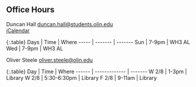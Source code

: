 ## Office Hours

Duncan Hall <duncan.hall@students.olin.edu>
<br>
[<i class="fa fa-calendar"></i> iCalendar](webcal://p09-calendars.icloud.com/published/2/0HsmJrKvrRZCQrGupJdLvCGi_CPXDbXA5HFworPq2R6wR4MiDQ9YI7I7lImLsjfBOWL_ntnAvSu2UgbHWy9j-79snfX5BNcKNYJFb6ptsgM)

{:.table}
Days  | Time    | Where
----- | ------- | -------
Sun   | 7-9pm   | WH3 AL
Wed   | 7-9pm   | WH3 AL


Oliver Steele <oliver.steele@olin.edu>

{:.table}
Day    | Time          | Where
------ | ------------- | -------
W 2/8  | 1-3pm         | Library
W 2/8  | 5:30-6:30pm   | Library
F 2/8  | 9-11am        | Library
